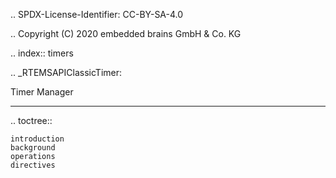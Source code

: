 .. SPDX-License-Identifier: CC-BY-SA-4.0

.. Copyright (C) 2020 embedded brains GmbH & Co. KG

.. index:: timers

.. _RTEMSAPIClassicTimer:

Timer Manager
*************

.. toctree::

    introduction
    background
    operations
    directives
